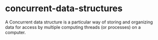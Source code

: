 # concurrent-data-structures
A Concurrent data structure is a particular way of storing and organizing data for access by multiple computing threads (or processes) on a computer.
